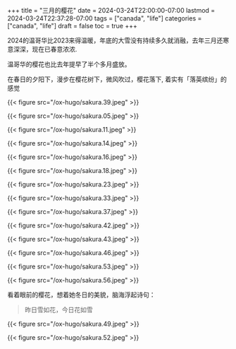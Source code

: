 +++
title = "三月的樱花"
date = 2024-03-24T22:00:00-07:00
lastmod = 2024-03-24T22:37:28-07:00
tags = ["canada", "life"]
categories = ["canada", "life"]
draft = false
toc = true
+++

2024的温哥华比2023来得温暖，年底的大雪没有持续多久就消融，去年三月还寒意深深，现在已春意浓浓. <br/>

温哥华的樱花也比去年提早了半个多月盛放。 <br/>

​在春日的夕阳下，漫步在樱花树下，微风吹过，樱花落下, 着实有「落英缤纷」的感觉 <br/>

{{< figure src="/ox-hugo/sakura.39.jpeg" >}} <br/>

{{< figure src="/ox-hugo/sakura.05.jpeg" >}} <br/>

{{< figure src="/ox-hugo/sakura.11.jpeg" >}} <br/>

{{< figure src="/ox-hugo/sakura.14.jpeg" >}} <br/>

{{< figure src="/ox-hugo/sakura.16.jpeg" >}} <br/>

{{< figure src="/ox-hugo/sakura.18.jpeg" >}} <br/>

{{< figure src="/ox-hugo/sakura.23.jpeg" >}} <br/>

{{< figure src="/ox-hugo/sakura.33.jpeg" >}} <br/>

{{< figure src="/ox-hugo/sakura.37.jpeg" >}} <br/>

{{< figure src="/ox-hugo/sakura.42.jpeg" >}} <br/>

{{< figure src="/ox-hugo/sakura.43.jpeg" >}} <br/>

{{< figure src="/ox-hugo/sakura.46.jpeg" >}} <br/>

{{< figure src="/ox-hugo/sakura.53.jpeg" >}} <br/>

{{< figure src="/ox-hugo/sakura.56.jpeg" >}} <br/>

看着眼前的樱花，想着她冬日的美貌，脑海浮起诗句： <br/>

> 昨日雪如花，今日花如雪 <br/>

{{< figure src="/ox-hugo/sakura.49.jpeg" >}} <br/>

{{< figure src="/ox-hugo/sakura.52.jpeg" >}} <br/>

